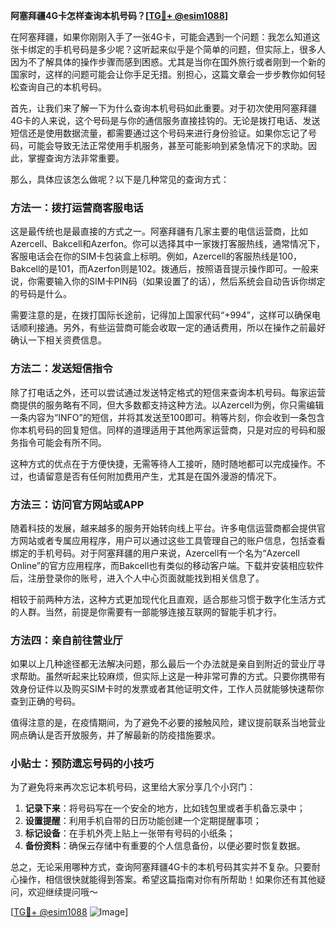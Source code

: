 **阿塞拜疆4G卡怎样查询本机号码？[[TG💪+ @esim1088](https://t.me/s/esim1088)]**

在阿塞拜疆，如果你刚刚入手了一张4G卡，可能会遇到一个问题：我怎么知道这张卡绑定的手机号码是多少呢？这听起来似乎是个简单的问题，但实际上，很多人因为不了解具体的操作步骤而感到困惑。尤其是当你在国外旅行或者刚到一个新的国家时，这样的问题可能会让你手足无措。别担心，这篇文章会一步步教你如何轻松查询自己的本机号码。

首先，让我们来了解一下为什么查询本机号码如此重要。对于初次使用阿塞拜疆4G卡的人来说，这个号码是与你的通信服务直接挂钩的。无论是拨打电话、发送短信还是使用数据流量，都需要通过这个号码来进行身份验证。如果你忘记了号码，可能会导致无法正常使用手机服务，甚至可能影响到紧急情况下的求助。因此，掌握查询方法非常重要。

那么，具体应该怎么做呢？以下是几种常见的查询方式：

### 方法一：拨打运营商客服电话

这是最传统也是最直接的方式之一。阿塞拜疆有几家主要的电信运营商，比如Azercell、Bakcell和Azerfon。你可以选择其中一家拨打客服热线，通常情况下，客服电话会在你的SIM卡包装盒上标明。例如，Azercell的客服热线是100，Bakcell的是101，而Azerfon则是102。拨通后，按照语音提示操作即可。一般来说，你需要输入你的SIM卡PIN码（如果设置了的话），然后系统会自动告诉你绑定的号码是什么。

需要注意的是，在拨打国际长途前，记得加上国家代码“+994”，这样可以确保电话顺利接通。另外，有些运营商可能会收取一定的通话费用，所以在操作之前最好确认一下相关资费信息。

### 方法二：发送短信指令

除了打电话之外，还可以尝试通过发送特定格式的短信来查询本机号码。每家运营商提供的服务略有不同，但大多数都支持这种方法。以Azercell为例，你只需编辑一条内容为“INFO”的短信，并将其发送至100即可。稍等片刻，你会收到一条包含你本机号码的回复短信。同样的道理适用于其他两家运营商，只是对应的号码和服务指令可能会有所不同。

这种方式的优点在于方便快捷，无需等待人工接听，随时随地都可以完成操作。不过，也请留意是否有任何附加费用产生，尤其是在国外漫游的情况下。

### 方法三：访问官方网站或APP

随着科技的发展，越来越多的服务开始转向线上平台。许多电信运营商都会提供官方网站或者专属应用程序，用户可以通过这些工具管理自己的账户信息，包括查看绑定的手机号码。对于阿塞拜疆的用户来说，Azercell有一个名为“Azercell Online”的官方应用程序，而Bakcell也有类似的移动客户端。下载并安装相应软件后，注册登录你的账号，进入个人中心页面就能找到相关信息了。

相较于前两种方法，这种方式更加现代化且直观，适合那些习惯于数字化生活方式的人群。当然，前提是你需要有一部能够连接互联网的智能手机才行。

### 方法四：亲自前往营业厅

如果以上几种途径都无法解决问题，那么最后一个办法就是亲自到附近的营业厅寻求帮助。虽然听起来比较麻烦，但实际上这是一种非常可靠的方式。只要你携带有效身份证件以及购买SIM卡时的发票或者其他证明文件，工作人员就能够快速帮你查到正确的号码。

值得注意的是，在疫情期间，为了避免不必要的接触风险，建议提前联系当地营业网点确认是否开放服务，并了解最新的防疫措施要求。

### 小贴士：预防遗忘号码的小技巧

为了避免将来再次忘记本机号码，这里给大家分享几个小窍门：
1. **记录下来**：将号码写在一个安全的地方，比如钱包里或者手机备忘录中；
2. **设置提醒**：利用手机自带的日历功能创建一个定期提醒事项；
3. **标记设备**：在手机外壳上贴上一张带有号码的小纸条；
4. **备份资料**：确保云存储中有重要的个人信息备份，以便必要时恢复数据。

总之，无论采用哪种方式，查询阿塞拜疆4G卡的本机号码其实并不复杂。只要耐心操作，相信很快就能得到答案。希望这篇指南对你有所帮助！如果你还有其他疑问，欢迎继续提问哦～

[[TG💪+ @esim1088](https://t.me/s/esim1088) ![Image](https://i.postimg.cc/4NQfJmqS/Snipaste-2025-05-13-00-14-12.png)]